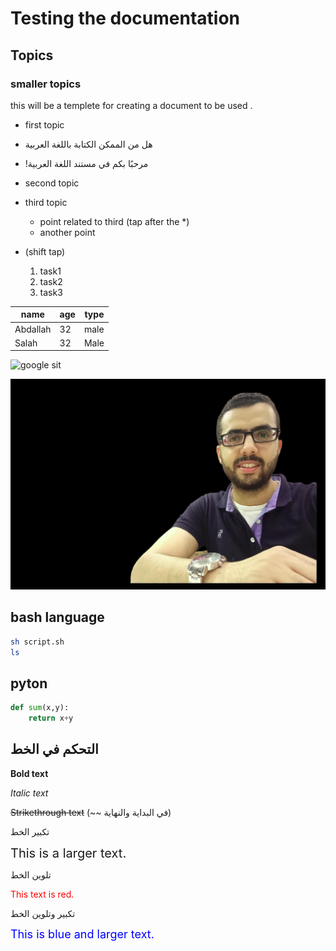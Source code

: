 # Testing the documentation
## Topics
### smaller topics
this will be a templete for creating a document to be used . 

* first topic
* هل من الممكن الكتابة باللغة العربية 
* <div dir="rtl"> مرحبًا بكم في مستند اللغة العربية! </div>
* second topic 
* third topic 
  * point related to third (tap after the *)
  * another point
* (shift tap)
  
  1. task1 
  2. task2 
  3. task3 

|name|age|type|
|--|---|---|
|Abdallah|32|male|
|Salah|32|Male|

![google sit](https://images.google.com/images/branding/googlelogo/2x/googlelogo_color_272x92dp.png)

![abdallah](./11.jpg)

## bash language 
``` bash
sh script.sh 
ls 
```
## pyton
```python
def sum(x,y):
    return x+y
```


## <div dir="rt1"> التحكم في الخط </div>

**Bold text**

*Italic text*

~~Strikethrough text~~ (~~ في البداية والنهاية)

تكبير الخط

<span style="font-size:20px;">This is a larger text.</span>

تلوين الخط

<span style="color:red;">This text is red.</span>

 

تكبير وتلوين الخط

<span style="font-size:18px; color:blue;">This is blue and larger text.</span>

 